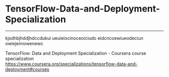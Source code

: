 # TensorFlow-Data-and-Deployment-Specialization
*************************************************************

kjsdhbjhddjhdccdukui
ueuieiocinoceoiciudo
eidcncoewiueodeciun
owiejeiniowenewc


TensorFlow: Data and Deployment Specialization - Coursera course specialization   
https://www.coursera.org/specializations/tensorflow-data-and-deployment#courses


